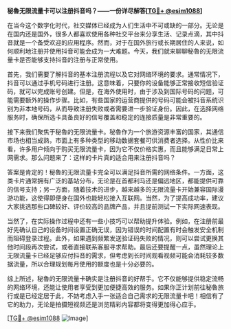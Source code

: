 **秘魯无限流量卡可以注册抖音吗？——一份详尽解答[[TG💪+ @esim1088](https://t.me/s/esim1088)]**

在当今这个数字化时代，社交媒体已经成为人们生活中不可或缺的一部分。无论是在国内还是国外，很多人都喜欢使用各种社交平台来分享生活、记录点滴，其中抖音就是一个备受欢迎的应用程序。然而，对于在国外旅行或长期居住的人来说，如何顺利地注册并使用抖音可能会成为一大难题。今天，我们就来聊聊秘魯的无限流量卡是否能够支持抖音的注册与正常使用。

首先，我们需要了解抖音的基本注册流程以及它对网络环境的要求。通常情况下，抖音可以通过手机号码进行注册。这意味着，只要你的设备能够正常接收短信验证码，就可以完成账号创建。但是，在海外使用时，由于涉及到国际号码的问题，可能需要额外的操作步骤。比如，有些国家的运营商提供的号码可能会被抖音系统识别为非本地号码，从而导致注册失败或者需要进一步验证身份。因此，在选择网络服务时，确保所选卡具备良好的信号覆盖和稳定的连接质量是非常重要的。

接下来我们聚焦于秘魯的无限流量卡。秘魯作为一个旅游资源丰富的国家，其通信市场也相当成熟，市面上有多种类型的移动数据套餐可供消费者选择。从性价比来看，许多用户倾向于购买无限流量卡，因为它不仅价格实惠，而且能够满足日常上网需求。那么问题来了：这样的卡片真的适合用来注册抖音吗？

答案是肯定的！秘魯的无限流量卡完全可以满足抖音所需的网络条件。一方面，这类卡片通常拥有广泛的基站分布，无论是在首都利马还是偏远地区，都能提供可靠的信号支持；另一方面，随着技术的进步，越来越多的无限流量卡开始兼容国际漫游功能，这使得即便身在国外也能轻松接入互联网。当然，为了提高成功率，建议大家挑选那些口碑较好、评价较高的品牌产品，并且提前测试一下实际网速表现。

当然了，在实际操作过程中还有一些小技巧可以帮助提升体验。例如，在注册前最好先确认自己的设备时间设置正确无误，因为错误的时间配置有时会触发安全机制而阻碍登录过程。此外，如果遇到频繁发送验证码失败的情况，则可以尝试更换其他时间段再次尝试，或者直接联系客服寻求帮助。最后还要提醒一点，虽然理论上无限流量卡已经足够应付抖音的需求，但考虑到长时间观看视频可能会消耗较多数据流量，所以合理规划每月使用的额度也是十分必要的。

综上所述，秘魯的无限流量卡确实是注册抖音的好帮手。它不仅能够提供稳定流畅的网络环境，还能让使用者享受到更加便捷高效的服务。如果你正计划前往秘魯旅行或是已经定居于此，不妨考虑入手一张适合自己需求的无限流量卡吧！相信有了它的助力，无论是拍摄短视频还是浏览精彩内容都将变得更加得心应手。

[[TG💪+ @esim1088](https://t.me/s/esim1088) ![Image](https://i.postimg.cc/4NQfJmqS/Snipaste-2025-05-13-00-14-12.png)]